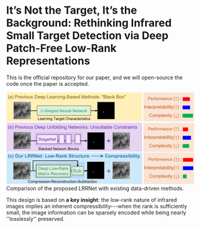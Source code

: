 # It’s Not the Target, It’s the Background: Rethinking Infrared Small Target Detection via Deep Patch-Free Low-Rank Representations

This is the official repository for our paper, and we will open-source the code once the paper is accepted.

![Comparison of the proposed LRRNet with existing data-driven methods.](https://github.com/HaLongbao/LRRNet/blob/main/teaser.png)
Comparison of the proposed LRRNet with existing data-driven methods.

This design is based on **a key insight**: the low-rank nature of infrared images implies an inherent compressibility---when the rank is sufficiently small, the image information can be sparsely encoded while being nearly ''losslessly'' preserved.
